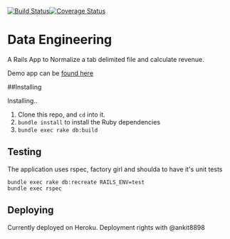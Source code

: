 [![Build Status](https://travis-ci.org/ankit8898/DE.png?branch=master)](https://travis-ci.org/ankit8898/DE)[![Coverage Status](https://coveralls.io/repos/ankit8898/DE/badge.png)](https://coveralls.io/r/ankit8898/DE)
# Data Engineering

A Rails App to Normalize a tab delimited file and calculate revenue.

Demo app can be [found here](http://frozen-sands-9545.herokuapp.com/users/sign_in)

##Installing

Installing..

1. Clone this repo, and `cd` into it.
2. `bundle install` to install the Ruby dependencies
3. `bundle exec rake db:build`


## Testing

The application uses rspec, factory girl and shoulda to have it's unit tests

	bundle exec rake db:recreate RAILS_ENV=test
	bundle exec rspec

## Deploying

Currently deployed on Heroku.  Deployment rights with @ankit8898



